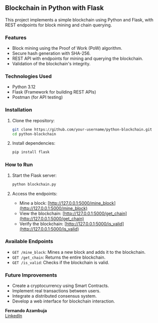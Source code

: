 ## Blockchain in Python with Flask  

This project implements a simple blockchain using Python and Flask, with REST endpoints for block mining and chain querying.  

### Features  

- Block mining using the Proof of Work (PoW) algorithm.  
- Secure hash generation with SHA-256.  
- REST API with endpoints for mining and querying the blockchain.  
- Validation of the blockchain's integrity.  

### Technologies Used  

- Python 3.12  
- Flask (Framework for building REST APIs)  
- Postman (for API testing)  

### Installation  

1. Clone the repository:  
   ```bash
   git clone https://github.com/your-username/python-blockchain.git
   cd python-blockchain
   ```

2. Install dependencies:  
   ```bash
   pip install flask
   ```

### How to Run  

1. Start the Flask server:  
   ```bash
   python blockchain.py
   ```

2. Access the endpoints:  
   - Mine a block: [http://127.0.0.1:5000/mine_block](http://127.0.0.1:5000/mine_block)  
   - View the blockchain: [http://127.0.0.1:5000/get_chain](http://127.0.0.1:5000/get_chain)  
   - Verify the blockchain: [http://127.0.0.1:5000/is_valid](http://127.0.0.1:5000/is_valid)  

### Available Endpoints  

- `GET /mine_block`: Mines a new block and adds it to the blockchain.  
- `GET /get_chain`: Returns the entire blockchain.  
- `GET /is_valid`: Checks if the blockchain is valid.  

### Future Improvements  

- Create a cryptocurrency using Smart Contracts.  
- Implement real transactions between users.  
- Integrate a distributed consensus system.  
- Develop a web interface for blockchain interaction.  

**Fernando Azambuja**  
[LinkedIn](https://www.linkedin.com/in/feazambuja)
